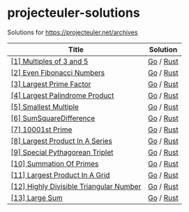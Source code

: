 projecteuler-solutions
===================

Solutions for https://projecteuler.net/archives

| Title | Solution |
| ----- | -------- |
| [[1] Multiples of 3 and 5](https://projecteuler.net/problem=1) | [Go](./1.MultiplesOf3And5/go.go) / [Rust](./1.MultiplesOf3And5/rust.rs) |
| [[2] Even Fibonacci Numbers](https://projecteuler.net/problem=2) | [Go](./2.EvenFibonacciNumbers/go.go) / [Rust](./2.EvenFibonacciNumbers/rust.rs) |
| [[3] Largest Prime Factor](https://projecteuler.net/problem=3) | [Go](./3.LargestPrimeFactor/go.go) / [Rust](./3.LargestPrimeFactor/rust.rs) |
| [[4] Largest Palindrome Product](https://projecteuler.net/problem=4) | [Go](./4.LargestPalindromeProduct/go.go) / [Rust](./4.LargestPalindromeProduct/rust.rs) |
| [[5] Smallest Multiple](https://projecteuler.net/problem=5) | [Go](./5.SmallestMultiple/go.go) / [Rust](./5.SmallestMultiple/rust.rs) |
| [[6] SumSquareDifference](https://projecteuler.net/problem=6) | [Go](./6.SumSquareDifference/go.go) / [Rust](./6.SumSquareDifference/rust.rs) |
| [[7] 10001st Prime](https://projecteuler.net/problem=7) | [Go](./7.10001stPrime/go.go) / [Rust](./7.10001stPrime/rust.rs) |
| [[8] Largest Product In A Series](https://projecteuler.net/problem=8) | [Go](./8.LargestProductInASeries/go.go) / [Rust](./8.LargestProductInASeries/rust.rs) |
| [[9] Special Pythagorean Triplet](https://projecteuler.net/problem=9) | [Go](./9.SpecialPythagoreanTriplet/go.go) / [Rust](./9.SpecialPythagoreanTriplet/rust.rs) |
| [[10] Summation Of Primes](https://projecteuler.net/problem=10) | [Go](./10.SummationOfPrimes/go.go) / [Rust](./10.SummationOfPrimes/rust.rs) |
| [[11] Largest Product In A Grid](https://projecteuler.net/problem=11) | [Go](./11.LargestProductInAGrid/go.go) / [Rust](./11.LargestProductInAGrid/rust.rs) |
| [[12] Highly Divisible Triangular Number](https://projecteuler.net/problem=12) | [Go](./12.HighlyDivisibleTriangularNumber/go.go) / [Rust](./12.HighlyDivisibleTriangularNumber/rust.rs) |
| [[13] Large Sum](https://projecteuler.net/problem=13) | [Go](./13.LargeSum/go.go) / [Rust](./13.LargeSum/rust.rs) |
